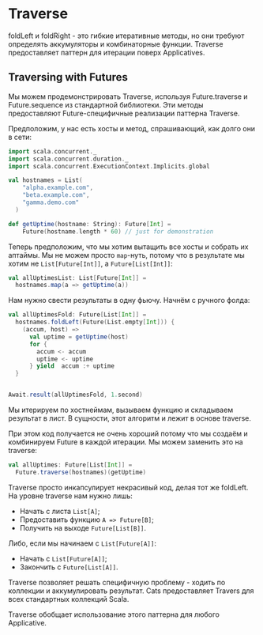 # Traverse

foldLeft и foldRight - это гибкие итеративные методы, но они требуют определять аккумуляторы и комбинаторные функции. Traverse предоставляет паттерн для итерации поверх Applicatives.

## Traversing with Futures

Мы можем продемонстрировать Traverse, используя Future.traverse и Future.sequence из стандартной библиотеки. Эти методы предоставляют Future-специфичные реализации паттерна Traverse.

Предположим, у нас есть хосты и метод, спрашивающий, как долго они в сети:

```scala
import scala.concurrent._
import scala.concurrent.duration._
import scala.concurrent.ExecutionContext.Implicits.global

val hostnames = List(
    "alpha.example.com",
    "beta.example.com",
    "gamma.demo.com"
  )

def getUptime(hostname: String): Future[Int] =
    Future(hostname.length * 60) // just for demonstration

```

Теперь предположим, что мы хотим вытащить все хосты и собрать их аптаймы. Мы не можем просто `map`-нуть, потому что в результате мы хотим не `List[Future[Int]]`, а  `Future[List[Int]]`:

```scala
val allUptimesList: List[Future[Int]] =
  hostnames.map(a => getUptime(a))
```

Нам нужно свести результаты в одну фьючу. Начнём с ручного фолда:

```scala
val allUptimesFold: Future[List[Int]] = 
  hostnames.foldLeft(Future(List.empty[Int])) {
    (accum, host) =>
      val uptime = getUptime(host)
      for {
        accum <- accum
        uptime <- uptime
      } yield  accum :+ uptime
  }


Await.result(allUptimesFold, 1.second)
```

Мы итерируем по хостнеймам, вызываем функцию и складываем результат в лист. В сущности, этот алгоритм и лежит в основе traverse. 

При этом код получается не очень хороший потому что мы создаём и комбинируем Future в каждой итерации. Мы можем заменить это на traverse:

```scala
val allUptimes: Future[List[Int]] =
  Future.traverse(hostnames)(getUptime)
```

Traverse просто инкапсулирует некрасивый код, делая тот же foldLeft. На уровне traverse нам нужно лишь:

- Начать с листа `List[A]`;
- Предоставить функцию `A => Future[B]`;
- Получить на выходе `Future[List[B]]`.

Либо, если мы начинаем с `List[Future[A]]`:

- Начать с `List[Future[A]]`;
- Закончить с `Future[List[A]]`.

Traverse позволяет решать специфичную проблему - ходить по коллекции и аккумулировать результат. Cats предоставляет Travers для всех стандартных коллекций Scala.

Traverse обобщает использование этого паттерна для любого Applicative. 
